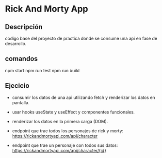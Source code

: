 # Rick And Morty App

## Descripción

codigo base del proyecto de practica donde se consume una api en fase de desarrollo.

## comandos

npm start
npm run test
npm run build

## Ejecicio

- consumir los datos de una api utilizando fetch y renderizar los datos en pantalla.
- usar hooks useState y useEffect y componentes funcionales.
- renderizar los datos en la primera carga (DOM).

- endpoint que trae todos los personajes de rick y morty: https://rickandmortyapi.com/api/character
- endpoint que trae un personaje con todos sus datos: https://rickandmortyapi.com/api/character/{id}
